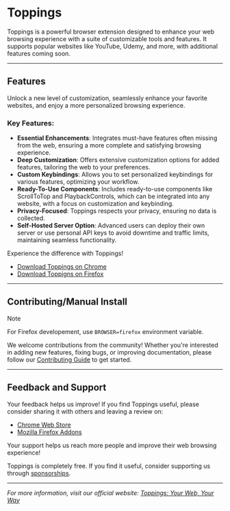# Toppings

Toppings is a powerful browser extension designed to enhance your web browsing experience with a suite of customizable tools and features. It supports popular websites like YouTube, Udemy, and more, with additional features coming soon.

---

## Features

Unlock a new level of customization, seamlessly enhance your favorite websites, and enjoy a more personalized browsing experience.

### Key Features:

- **Essential Enhancements**: Integrates must-have features often missing from the web, ensuring a more complete and satisfying browsing experience.
- **Deep Customization**: Offers extensive customization options for added features, tailoring the web to your preferences.
- **Custom Keybindings**: Allows you to set personalized keybindings for various features, optimizing your workflow.
- **Ready-To-Use Components**: Includes ready-to-use components like ScrollToTop and PlaybackControls, which can be integrated into any website, with a focus on customization and keybinding.
- **Privacy-Focused**: Toppings respects your privacy, ensuring no data is collected.
- **Self-Hosted Server Option**: Advanced users can deploy their own server or use personal API keys to avoid downtime and traffic limits, maintaining seamless functionality.

Experience the difference with Toppings!

- [Download Toppings on Chrome](https://chrome.google.com/webstore/detail/toppings/aemiblppibhggpgijajindcmmomboibl)
- [Download Toppigns on Firefox](https://addons.mozilla.org/en-US/firefox/addon/toppings/)

---

## Contributing/Manual Install

> [!NOTE]
> For Firefox developement, use `BROWSER=firefox` environment variable.

We welcome contributions from the community! Whether you're interested in adding new features, fixing bugs, or improving documentation, please follow our [Contributing Guide](./CONTRIBUTING.md) to get started.

---

## Feedback and Support

Your feedback helps us improve! If you find Toppings useful, please consider sharing it with others and leaving a review on:

- [Chrome Web Store](https://chrome.google.com/webstore/detail/toppings/aemiblppibhggpgijajindcmmomboibl)
- [Mozilla Firefox Addons](https://addons.mozilla.org/en-US/firefox/addon/toppings/)

Your support helps us reach more people and improve their web browsing experience!

Toppings is completely free. If you find it useful, consider supporting us through [sponsorships](https://darhkvoyd.me/sponsor).

---

_For more information, visit our official website: [Toppings: Your Web, Your Way](https://enrych.github.io/toppings)_
